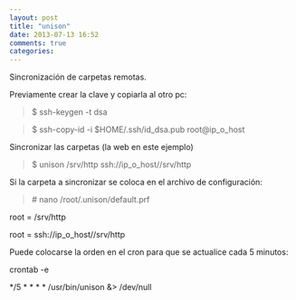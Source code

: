```yaml
---
layout: post
title: "unison"
date: 2013-07-13 16:52
comments: true
categories: 
---
```

Sincronización de carpetas remotas.

Previamente crear la clave y copiarla al otro pc:

>$ ssh-keygen -t dsa 

>$ ssh-copy-id -i $HOME/.ssh/id_dsa.pub root@ip_o_host 

Sincronizar las carpetas (la web en este ejemplo)

>$ unison /srv/http ssh://ip_o_host//srv/http

Si la carpeta a sincronizar se coloca en el archivo de configuración:

>\# nano /root/.unison/default.prf

root = /srv/http

root = ssh://ip_o_host//srv/http

Puede colocarse la orden en el cron para que se actualice cada 5 minutos:

crontab -e 

*/5 * * * * /usr/bin/unison &> /dev/null

